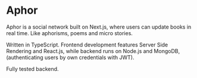# Aphor

Aphor is a social network built on Next.js, where users can update books in real time. Like aphorisms, poems and micro stories.

Written in TypeScript. Frontend development features Server Side Rendering and React.js, while backend runs on Node.js and MongoDB, (authenticating users by own credentials with JWT).

Fully tested backend. 
